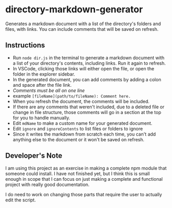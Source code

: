 # directory-markdown-generator
Generates a markdown document with a list of the directory's folders and files, with links. You can include comments that will be saved on refresh.

## Instructions
 * Run `node dir.js` in the terminal to generate a markdown document with a list of your directory's contents, including links. Run it again to refresh.
 * In VSCode, clicking those links will either open the file, or open the folder in the explorer sidebar.
 * In the generated document, you can add comments by adding a colon and space after the file link.
 * *Comments must be all on one line*
 * example `[fileName](path/to/fileName): Comment here.`
 * When you refresh the document, the comments will be included.
 * If there are any comments that weren't included, due to a deleted file or change in file structure, those comments will go in a section at the top for you to handle manually.
 * Edit `mdName` to make a custom name for your generated document.
 * Edit `ignore` and `ignoreContents` to list files or folders to ignore
 * Since it writes the markdown from scratch each time, you can't add anything else to the document or it won't be saved on refresh.

## Developer's Note

I am using this project as an exercise in making a complete npm module that someone could install. I have not finished yet, but I think this is small enough in scope that I can focus on just making a complete and functional project with really good documentation.

I do need to work on changing those parts that require the user to actually edit the script.
